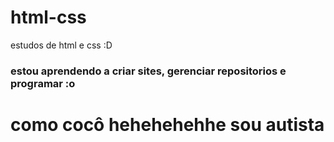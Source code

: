 # html-css
 estudos de html e css :D

### estou aprendendo a criar sites, gerenciar repositorios e programar :o
# como cocô hehehehehhe sou autista
